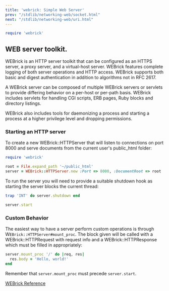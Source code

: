 ```yaml
---
title: 'webrick: Simple Web Server'
prev: "/stdlib/networking-web/socket.html"
next: "/stdlib/networking-web/uri.html"
---
```



```ruby
require 'webrick'
```

## WEB server toolkit.[](#web-server-toolkit)

WEBrick is an HTTP server toolkit that can be configured as an HTTPS
server, a proxy server, and a virtual-host server. WEBrick features
complete logging of both server operations and HTTP access. WEBrick
supports both basic and digest authentication in addition to algorithms
not in RFC 2617.

A WEBrick server can be composed of multiple WEBrick servers or servlets
to provide differing behavior on a per-host or per-path basis. WEBrick
includes servlets for handling CGI scripts, ERB pages, Ruby blocks and
directory listings.

WEBrick also includes tools for daemonizing a process and starting a
process at a higher privilege level and dropping permissions.

### Starting an HTTP server[](#starting-an-http-server)

To create a new WEBrick::HTTPServer that will listen to connections on
port 8000 and serve documents from the current user's public\_html
folder:


```ruby
require 'webrick'

root = File.expand_path '~/public_html'
server = WEBrick::HTTPServer.new :Port => 8000, :DocumentRoot => root
```

To run the server you will need to provide a suitable shutdown hook as
starting the server blocks the current thread:


```ruby
trap 'INT' do server.shutdown end

server.start
```

### Custom Behavior[](#custom-behavior)

The easiest way to have a server perform custom operations is through
W`EBrick::HTTPServer#mount_proc`. The block given will be called with a
WEBrick::HTTPRequest with request info and a WEBrick::HTTPResponse which
must be filled in appropriately:


```ruby
server.mount_proc '/' do |req, res|
  res.body = 'Hello, world!'
end
```

Remember that `server.mount_proc` must precede `server.start`.

<a
href='https://ruby-doc.org/stdlib-2.7.0/libdoc/webrick/rdoc/WEBrick.html'
class='ruby-doc remote' target='_blank'>WEBrick Reference</a>



